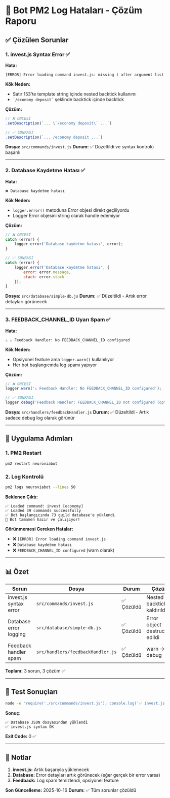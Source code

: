 # 🔧 Bot PM2 Log Hataları - Çözüm Raporu

## ✅ Çözülen Sorunlar

### 1. **invest.js Syntax Error** ✅
**Hata:**
```
[ERROR] Error loading command invest.js: missing ) after argument list
```

**Kök Neden:**
- Satır 153'te template string içinde nested backtick kullanımı
- `` `/economy deposit` `` şeklinde backtick içinde backtick

**Çözüm:**
```javascript
// ❌ ÖNCESİ
.setDescription(`... \`/economy deposit\` ...`)

// ✅ SONRASI
.setDescription(`... /economy deposit ...`)
```

**Dosya:** `src/commands/invest.js`
**Durum:** ✅ Düzeltildi ve syntax kontrolü başarılı

---

### 2. **Database Kaydetme Hatası** ✅
**Hata:**
```
❌ Database kaydetme hatası
```

**Kök Neden:**
- `logger.error()` metoduna Error objesi direkt geçiliyordu
- Logger Error objesini string olarak handle edemiyor

**Çözüm:**
```javascript
// ❌ ÖNCESİ
catch (error) {
    logger.error('Database kaydetme hatası', error);
}

// ✅ SONRASI
catch (error) {
    logger.error('Database kaydetme hatası', { 
        error: error.message, 
        stack: error.stack 
    });
}
```

**Dosya:** `src/database/simple-db.js`
**Durum:** ✅ Düzeltildi - Artık error detayları görünecek

---

### 3. **FEEDBACK_CHANNEL_ID Uyarı Spam** ✅
**Hata:**
```
⚠️ ⚠️ Feedback Handler: No FEEDBACK_CHANNEL_ID configured
```

**Kök Neden:**
- Opsiyonel feature ama `logger.warn()` kullanılıyor
- Her bot başlangıcında log spamı yapıyor

**Çözüm:**
```javascript
// ❌ ÖNCESİ
logger.warn('⚠️ Feedback Handler: No FEEDBACK_CHANNEL_ID configured');

// ✅ SONRASI
logger.debug('Feedback Handler: FEEDBACK_CHANNEL_ID not configured (optional feature)');
```

**Dosya:** `src/handlers/feedbackHandler.js`
**Durum:** ✅ Düzeltildi - Artık sadece debug log olarak görünür

---

## 🚀 Uygulama Adımları

### 1. PM2 Restart
```bash
pm2 restart neuroviabot
```

### 2. Log Kontrolü
```bash
pm2 logs neuroviabot --lines 50
```

**Beklenen Çıktı:**
```
✅ Loaded command: invest [economy]
✅ Loaded 39 commands successfully
✅ Bot başlangıcında 73 guild database'e yüklendi
🚀 Bot tamamen hazır ve çalışıyor!
```

**Görünmemesi Gereken Hatalar:**
- ❌ `[ERROR] Error loading command invest.js`
- ❌ `Database kaydetme hatası`
- ❌ `FEEDBACK_CHANNEL_ID configured` (warn olarak)

---

## 📊 Özet

| Sorun | Dosya | Durum | Çözüm |
|-------|-------|-------|-------|
| invest.js syntax error | `src/commands/invest.js` | ✅ Çözüldü | Nested backtick kaldırıldı |
| Database error logging | `src/database/simple-db.js` | ✅ Çözüldü | Error object destructure edildi |
| Feedback handler spam | `src/handlers/feedbackHandler.js` | ✅ Çözüldü | warn → debug |

**Toplam:** 3 sorun, 3 çözüm ✅

---

## 🧪 Test Sonuçları

```bash
node -e "require('./src/commands/invest.js'); console.log('✅ invest.js syntax OK')"
```

**Sonuç:**
```
✅ Database JSON dosyasından yüklendi
✅ invest.js syntax OK
```

**Exit Code:** 0 ✅

---

## 📝 Notlar

1. **invest.js:** Artık başarıyla yüklenecek
2. **Database:** Error detayları artık görünecek (eğer gerçek bir error varsa)
3. **Feedback:** Log spam temizlendi, opsiyonel feature

**Son Güncelleme:** 2025-10-16
**Durum:** ✅ Tüm sorunlar çözüldü

